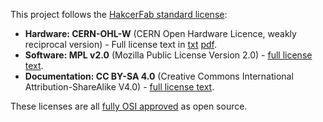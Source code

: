 This project follows the [HakcerFab standard license](https://docs.hackerfab.org/home):
- **Hardware: CERN-OHL-W** (CERN Open Hardware Licence, weakly reciprocal version) - Full license text in [txt](https://ohwr.org/cern_ohl_s_v2.txt) [pdf](https://ohwr.org/cern_ohl_s_v2.pdf).
- **Software: MPL v2.0** (Mozilla Public License Version 2.0) - [full license text](https://www.mozilla.org/en-US/MPL/2.0/).
- **Documentation: CC BY-SA 4.0** (Creative Commons International Attribution-ShareAlike V4.0) - [full license text](https://creativecommons.org/licenses/by-sa/4.0/).

These licenses are all [fully OSI approved](https://opensource.org/licenses) as open source.
